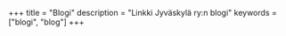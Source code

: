 +++
title = "Blogi"
description = "Linkki Jyväskylä ry:n blogi"
keywords = ["blogi", "blog"]
+++

<!-- TODO: Should we include a little info section here? -->
